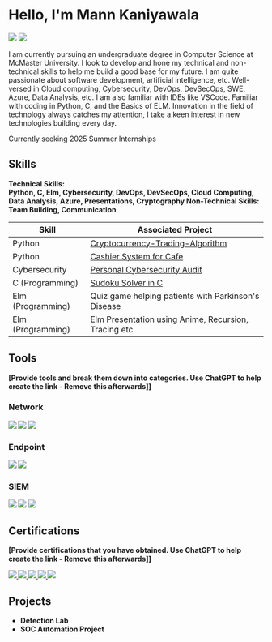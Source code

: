 # Hello, I'm Mann Kaniyawala
<a href="https://www.linkedin.com/in/mann-kaniyawala-1ab6a528b/"><img src="https://img.shields.io/badge/-LinkedIn-0072b1?&style=for-the-badge&logo=linkedin&logoColor=white" /></a>
<a href="https://drive.google.com/drive/u/0/folders/1AQBI2da86VvdCUjJWRy1jqx8rxV390cj"><img src="https://img.shields.io/badge/-Resume-000?&style=for-the-badge&logo=resume&logoColor=white" /></a>

I am currently pursuing an undergraduate degree in Computer Science at McMaster University. I look to develop and hone my technical and non-technical skills to help me build a good base for my future. I am quite passionate about software development, artificial intelligence, etc. Well-versed in Cloud computing, Cybersecurity, DevOps, DevSecOps, SWE, Azure, Data Analysis, etc. I am also familiar with IDEs like VSCode. Familiar with coding in Python, C, and the Basics of ELM. Innovation in the field of technology always catches my attention, I take a keen interest in new technologies building every day.

Currently seeking 2025 Summer Internships


## Skills
<b>Technical Skills:
<br>Python, C, Elm, Cybersecurity, DevOps, DevSecOps, Cloud Computing, Data Analysis, Azure, Presentations, Cryptography
<b>Non-Technical Skills:
<br>Team Building, Communication

| Skill                                         | Associated Project         |
|-----------------------------------------------|----------------------------|
| Python          | <a href="https://github.com/Mannpk18/Cryptocurrency-Trading-Algorithm/blob/main/CryptoProject.py">Cryptocurrency-Trading-Algorithm</a>|
| Python          | <a href="https://github.com/Mannpk18/Cashier-System-Python-/blob/main/Cashier">Cashier System for Cafe</a>|
| Cybersecurity   |  <a href="https://github.com/Mannpk18/Personal-Cybersecuirty-AUdit/blob/main/Personal%20Cybersecurity%20Audit%20and%20Remediation%20Plan-%20Mann.pdf">Personal Cybersecurity Audit</a>|
| C (Programming)      |<a href="https://github.com/Mannpk18/Sudoku-Solver/blob/main/Sudoku_Solver.c">Sudoku Solver in C</a>|
| Elm (Programming)                  |Quiz game helping patients with Parkinson's Disease|
| Elm (Programming)  | Elm Presentation using Anime, Recursion, Tracing etc.|

## Tools
[Provide tools and break them down into categories. Use ChatGPT to help create the link - Remove this afterwards]]

### Network
<div>
    <img src="https://img.shields.io/badge/-Wireshark-1679A7?&style=for-the-badge&logo=Wireshark&logoColor=white" />
    <img src="https://img.shields.io/badge/-Suricata-EF3B2D?&style=for-the-badge&logo=Suricata&logoColor=white" />
    <img src="https://img.shields.io/badge/-Zeek-777BB4?&style=for-the-badge&logo=Zeek&logoColor=white" />
</div>

### Endpoint
<div>
    <img src="https://img.shields.io/badge/-Microsoft_Defender_for_Endpoint-00A4EF?&style=for-the-badge&logo=Microsoft&logoColor=white" />
    <img src="https://img.shields.io/badge/-Velociraptor-4B275F?&style=for-the-badge&logo=Velociraptor&logoColor=white" />
</div>

### SIEM
<div>
    <img src="https://img.shields.io/badge/-Microsoft_Sentinel-0078D4?&style=for-the-badge&logo=Microsoft&logoColor=white" />
    <img src="https://img.shields.io/badge/-Splunk-000000?&style=for-the-badge&logo=Splunk&logoColor=white" />
    <img src="https://img.shields.io/badge/-Elastic-005571?&style=for-the-badge&logo=Elastic&logoColor=white" />
</div>

## Certifications
[Provide certifications that you have obtained. Use ChatGPT to help create the link - Remove this afterwards]]
<div>
<a href="https://drive.google.com/drive/u/0/folders/1SShgkHnYzFUNlxwBlGZm_bXxdmP-FR_t" target="_blank">
    <img src="https://img.shields.io/badge/-CYBERSECURITY-FF0000?style=for-the-badge&logo=cybersecurity&logoColor=white" />
</a>


<a href="https://drive.google.com/drive/u/0/folders/1P3qT_-W3fMrewY2_L3hqDzRQz4_f7Kro" target="_blank">
    <img src="https://img.shields.io/badge/-CLOUD%20COMPUTING-007ACC?style=for-the-badge&logo=cloud&logoColor=white" />
</a>

<a href="https://drive.google.com/drive/u/0/folders/1Bp9mLiHxA7mhyu6FLO-4mJ0_wCbeNi3E" target="_blank">
    <img src="https://img.shields.io/badge/-DATA%20SCIENCE-2ECC71?style=for-the-badge&logo=datascience&logoColor=white" />
</a>

<a href="https://drive.google.com/drive/u/0/folders/1y8KTgW9YVjTEhzGv6NqDUm0Q87Dvj181" target="_blank">
    <img src="https://img.shields.io/badge/-SOFTWARE%20ENG%20%2F%20PROGRAMMING-8E44AD?style=for-the-badge&logo=programming&logoColor=white" />
</a>

<img src="https://img.shields.io/badge/-CCD-000080?&style=for-the-badge&logoColor=white" />
</div>

## Projects
- Detection Lab
- SOC Automation Project
